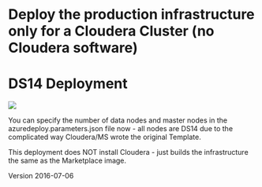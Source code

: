 # Deploy the production infrastructure only for a Cloudera Cluster (no Cloudera software)

# DS14 Deployment

<a href="https://portal.azure.com/#create/Microsoft.Template/uri/https%3A%2F%2Fraw.githubusercontent.com%2Fcox-automotive-uk%2Fazure-cloudera-production%2Fmaster%2Fazuredeploy.json" target="_blank">
    <img src="http://azuredeploy.net/deploybutton.png" />
</a>

You can specify the number of data nodes and master nodes in the azuredeploy.parameters.json file now - all nodes are DS14 due to the complicated way Cloudera/MS wrote the original Template.

This deployment does NOT install Cloudera - just builds the infrastructure the same as the Marketplace image.

Version 2016-07-06
